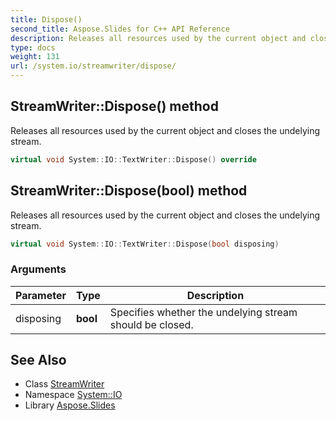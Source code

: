 ```yaml
---
title: Dispose()
second_title: Aspose.Slides for C++ API Reference
description: Releases all resources used by the current object and closes the undelying stream.
type: docs
weight: 131
url: /system.io/streamwriter/dispose/
---
```

## StreamWriter::Dispose() method


Releases all resources used by the current object and closes the undelying stream.

```cpp
virtual void System::IO::TextWriter::Dispose() override
```

## StreamWriter::Dispose(bool) method


Releases all resources used by the current object and closes the undelying stream.

```cpp
virtual void System::IO::TextWriter::Dispose(bool disposing)
```


### Arguments

| Parameter | Type | Description |
| --- | --- | --- |
| disposing | **bool** | Specifies whether the undelying stream should be closed. |

## See Also

* Class [StreamWriter](../)
* Namespace [System::IO](../../)
* Library [Aspose.Slides](../../../)
